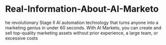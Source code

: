 # Real-Information-About-AI-Marketo
he revolutionary Stage II AI automation technology that turns anyone into a marketing genius in under 60 seconds. With AI Marketo, you can create and sell top-quality marketing assets without prior experience, a large team, or excessive costs
